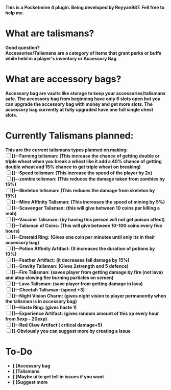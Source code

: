 <b>This is a Pocketmine 4 plugin. Being developed by Reyyan987. Fell free to help me.
# What are talismans?
Good question? <br> <b> Accessories/Talismans are a category of items that grant perks or buffs while held in a player's inventory or Accessory Bag</b>
# What are accessory bags?
<b> Accessory bag are vaults like storage to keep your accessories/talismans safe. The accessory bag from beginning have only 6 slots open but you can upgrade the accessory bag with money and get more slots. The accessory bag currently at fully upgraded have one full single chest slots. </b>
# Currently Talismans planned:
<b> This are the current talismans types planned on making:
<br><input type="checkbox">[]--Farming telisman: (This increase the chance of getting double or triple wheat when you break a wheat like it add a 40% chance of getting double wheat and 15% chance to get triple wheat on breaking)
<br><input type="checkbox">[]--Speed telisman: (This increase the speed of the player by 2x)
<br><input type="checkbox">[]--zombie telisman: (This reduces the damage taken from zombies by 15%)
<br><input type="checkbox">[]--Skeleton telisman: (This reduces the damage from skeleton by 15%)
<br><input type="checkbox">[]--Mine Affinity Talisman: (This increases the speed of mining by 5%)
<br><input type="checkbox">[]--Scavenger Talisman: (this will give between 10 coins per killing a mob)
<br><input type="checkbox">[]--Vaccine Talisman: (by having this person will not get poison affect)
<br><input type="checkbox">[]--Talisman of Coins: (This will give between 10-100 coins every five hours)
<br><input type="checkbox">[]--Emerald Ring: (Gives one coin per minutes until only its in their accessory bag)
<br><input type="checkbox">[]--Potion Affinity Artifact: (It increases the duration of potions by 10%)
<br><input type="checkbox">[]--Feather Artifact: (it decreases fall damage by 15%)
<br><input type="checkbox">[]--Gravity Talisman: (Gives 2strength and 5 defence) 
<br><input type="checkbox">[]--Fire Talisman: (saves player from getting damage by fire (not lava) and atop slowing fire burning particles on screen)
<br><input type="checkbox">[]--Lava Talisman: (save player from getting damage in lava)
<br><input type="checkbox">[]--Cheetah Talisman: (speed +3)
<br><input type="checkbox">[]--Night Vision Charm: (gives night vision to player permanently when the talisman is in accessory bag)
<br><input type="checkbox">[]--Haste Ring: (gives haste 1)
<br><input type="checkbox">[]--Experience Artifact: (gives random amount of this xp every hour from 5exp - 20exp)
<br><input type="checkbox">[]--Red Claw Artifact ( critical damage+5) </b>
<br><input type="checkbox">[]-Obviously you can suggest more by creating a issue
# To-Do
- [ ]Accessory bag <br>
- [ ]Talismans<br>
- [ ]Maybe ui to get tell in issues if you want<br>
- [ ]Suggest more
